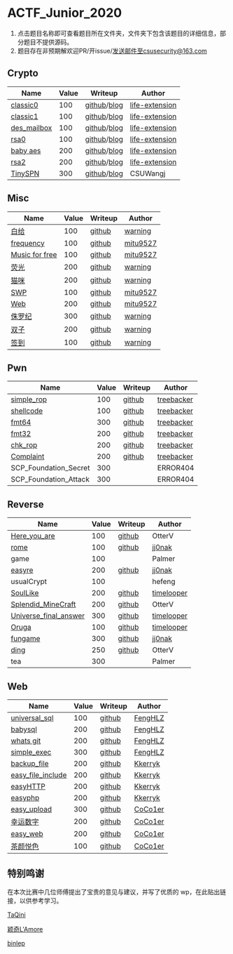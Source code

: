 # ACTF_Junior_2020

1. 点击题目名称即可查看题目所在文件夹，文件夹下包含该题目的详细信息，部分题目不提供源码。
2. 题目存在非预期解欢迎PR/开issue/发送邮件至csusecurity@163.com



## Crypto

| Name                                                         | Value | Writeup                                                      | Author                                              |
| ------------------------------------------------------------ | ----- | ------------------------------------------------------------ | --------------------------------------------------- |
| [classic0](https://github.com/CSUAuroraLab/ACTF_Junior_2020//tree/master/Crypto/简单题/crypto-classic0/) | 100   | [github](https://github.com/CSUAuroraLab/ACTF_Junior_2020//tree/master/Crypto/简单题/crypto-classic0/sol.md)/[blog]([https://life-extension.github.io/2020/02/16/ACTF%E6%96%B0%E4%BA%BA%E8%B5%9B%E5%AF%86%E7%A0%81%E5%AD%A6%E9%83%A8%E5%88%86wp/](https://life-extension.github.io/2020/02/16/ACTF新人赛密码学部分wp/)) | [life-extension](https://life-extension.github.io/) |
| [classic1](https://github.com/CSUAuroraLab/ACTF_Junior_2020//tree/master/Crypto/简单题/crypto-classic1/) | 100   | [github](https://github.com/CSUAuroraLab/ACTF_Junior_2020//tree/master/Crypto/简单题/crypto-classic0/sol.md)/[blog]([https://life-extension.github.io/2020/02/16/ACTF%E6%96%B0%E4%BA%BA%E8%B5%9B%E5%AF%86%E7%A0%81%E5%AD%A6%E9%83%A8%E5%88%86wp/](https://life-extension.github.io/2020/02/16/ACTF新人赛密码学部分wp/)) | [life-extension](https://life-extension.github.io/) |
| [des_mailbox](https://github.com/CSUAuroraLab/ACTF_Junior_2020//tree/master/Crypto/简单题/crypto-des/) | 100   | [github](https://github.com/CSUAuroraLab/ACTF_Junior_2020//tree/master/Crypto/简单题/crypto-des/sol.md)/[blog]([https://life-extension.github.io/2020/02/16/ACTF%E6%96%B0%E4%BA%BA%E8%B5%9B%E5%AF%86%E7%A0%81%E5%AD%A6%E9%83%A8%E5%88%86wp/](https://life-extension.github.io/2020/02/16/ACTF新人赛密码学部分wp/)) | [life-extension](https://life-extension.github.io/) |
| [rsa0](https://github.com/CSUAuroraLab/ACTF_Junior_2020//tree/master/Crypto/简单题/crypto-rsa0/) | 100   | [github](https://github.com/CSUAuroraLab/ACTF_Junior_2020//tree/master/Crypto/简单题/crypto-rsa0/sol.md)/[blog]([https://life-extension.github.io/2020/02/16/ACTF%E6%96%B0%E4%BA%BA%E8%B5%9B%E5%AF%86%E7%A0%81%E5%AD%A6%E9%83%A8%E5%88%86wp/](https://life-extension.github.io/2020/02/16/ACTF新人赛密码学部分wp/)) | [life-extension](https://life-extension.github.io/) |
| [baby aes](https://github.com/CSUAuroraLab/ACTF_Junior_2020//tree/master/Crypto/中等题/crypto-aes/) | 200   | [github](https://github.com/CSUAuroraLab/ACTF_Junior_2020//tree/master/Crypto/中等题/crypto-aes/sol.md)/[blog]([https://life-extension.github.io/2020/02/16/ACTF%E6%96%B0%E4%BA%BA%E8%B5%9B%E5%AF%86%E7%A0%81%E5%AD%A6%E9%83%A8%E5%88%86wp/](https://life-extension.github.io/2020/02/16/ACTF新人赛密码学部分wp/)) | [life-extension](https://life-extension.github.io/) |
| [rsa2](https://github.com/CSUAuroraLab/ACTF_Junior_2020//tree/master/Crypto/中等题/crypto-rsa3/) | 200   | [github](https://github.com/CSUAuroraLab/ACTF_Junior_2020//tree/master/Crypto/中等题/crypto-rsa3/sol.md)/[blog]([https://life-extension.github.io/2020/02/16/ACTF%E6%96%B0%E4%BA%BA%E8%B5%9B%E5%AF%86%E7%A0%81%E5%AD%A6%E9%83%A8%E5%88%86wp/](https://life-extension.github.io/2020/02/16/ACTF新人赛密码学部分wp/)) | [life-extension](https://life-extension.github.io/) |
| [TinySPN](https://github.com/CSUAuroraLab/ACTF_Junior_2020//tree/master/Crypto/难题/crypto-TinySPN/) | 300   | [github](https://github.com/CSUAuroraLab/ACTF_Junior_2020//tree/master/Crypto/难题/crypto-TinySPN/README.md)/[blog]([https://life-extension.github.io/2020/02/16/ACTF%E6%96%B0%E4%BA%BA%E8%B5%9B%E5%AF%86%E7%A0%81%E5%AD%A6%E9%83%A8%E5%88%86wp/](https://life-extension.github.io/2020/02/16/ACTF新人赛密码学部分wp/)) | CSUWangj                                            |



## Misc

| Name                                                         | Value | Writeup                                                      | Author                                       |
| ------------------------------------------------------------ | ----- | ------------------------------------------------------------ | -------------------------------------------- |
| [白给](https://github.com/CSUAuroraLab/ACTF_Junior_2020/tree/master/Misc/base64隐写) | 100   | [github](https://github.com/CSUAuroraLab/ACTF_Junior_2020/tree/master/Misc/base64隐写/solution/solution.docx) | [warning](https://blog.csdn.net/destiny1507) |
| [frequency](https://github.com/CSUAuroraLab/ACTF_Junior_2020/tree/master/Misc/frequency/) | 100   | [github](https://github.com/CSUAuroraLab/ACTF_Junior_2020/tree/master/Misc/frequency/solution/wp.md) | [mitu9527](https://github.com/mitu9527)      |
| [Music for free](https://github.com/CSUAuroraLab/ACTF_Junior_2020/tree/master/Misc/music) | 100   | [github](https://github.com/CSUAuroraLab/ACTF_Junior_2020/tree/master/Misc/music/solution/wp.md) | [mitu9527](https://github.com/mitu9527)      |
| [荧光](https://github.com/CSUAuroraLab/ACTF_Junior_2020/tree/master/Misc/NTFS数据流) | 200   | [github](https://github.com/CSUAuroraLab/ACTF_Junior_2020/tree/master/Misc/NTFS数据流/solution/solution.docx) | [warning](https://blog.csdn.net/destiny1507) |
| [猫咪](https://github.com/CSUAuroraLab/ACTF_Junior_2020/tree/master/Misc/outguess) | 200   | [github](https://github.com/CSUAuroraLab/ACTF_Junior_2020/tree/master/Misc/outguess/solution/solution.docx) | [warning](https://blog.csdn.net/destiny1507) |
| [SWP](https://github.com/CSUAuroraLab/ACTF_Junior_2020/tree/master/Misc/swp) | 100   | [github](https://github.com/CSUAuroraLab/ACTF_Junior_2020/tree/master/Misc/swp/solution/wp.md) | [mitu9527](https://github.com/mitu9527)      |
| [Web](https://github.com/CSUAuroraLab/ACTF_Junior_2020/tree/master/Misc/web) | 200   | [github](https://github.com/CSUAuroraLab/ACTF_Junior_2020/tree/master/Misc/web/solution/wp.md) | [mitu9527](https://github.com/mitu9527)      |
| [侏罗纪](https://github.com/CSUAuroraLab/ACTF_Junior_2020/tree/master/Misc/剑龙) | 300   | [github](https://github.com/CSUAuroraLab/ACTF_Junior_2020/tree/master/Misc/剑龙/solution/solution.docx) | [warning](https://blog.csdn.net/destiny1507) |
| [双子](https://github.com/CSUAuroraLab/ACTF_Junior_2020/tree/master/Misc/明文攻击) | 200   | [github](https://github.com/CSUAuroraLab/ACTF_Junior_2020/tree/master/Misc/明文攻击/solution/solution.docx) | [warning](https://blog.csdn.net/destiny1507) |
| [签到](https://github.com/CSUAuroraLab/ACTF_Junior_2020/tree/master/Misc/签到) | 100   | [github](https://github.com/CSUAuroraLab/ACTF_Junior_2020/tree/master/Misc/签到/solution/solution.md) | [warning](https://blog.csdn.net/destiny1507) |



## Pwn

| Name                                                         | Value | Writeup                                                      | Author                                      |
| ------------------------------------------------------------ | ----- | ------------------------------------------------------------ | ------------------------------------------- |
| [simple_rop](https://github.com/CSUAuroraLab/ACTF_Junior_2020/tree/master/Pwn/simple_rop) | 100   | [github](https://github.com/CSUAuroraLab/ACTF_Junior_2020/tree/master/Pwn/2020ACTF%20PWN-WP.md) | [treebacker](https://treebacker.github.io/) |
| [shellcode](https://github.com/CSUAuroraLab/ACTF_Junior_2020/tree/master/Pwn/shellcode) | 100   | [github](https://github.com/CSUAuroraLab/ACTF_Junior_2020/tree/master/Pwn/2020ACTF%20PWN-WP.md) | [treebacker](https://treebacker.github.io/) |
| [fmt64](https://github.com/CSUAuroraLab/ACTF_Junior_2020/tree/master/Pwn/fmt_hard) | 300   | [github](https://github.com/CSUAuroraLab/ACTF_Junior_2020/tree/master/Pwn/2020ACTF%20PWN-WP.md) | [treebacker](https://treebacker.github.io/) |
| [fmt32](https://github.com/CSUAuroraLab/ACTF_Junior_2020/tree/master/Pwn/fmt_easy) | 200   | [github](https://github.com/CSUAuroraLab/ACTF_Junior_2020/tree/master/Pwn/2020ACTF%20PWN-WP.md) | [treebacker](https://treebacker.github.io/) |
| [chk_rop](https://github.com/CSUAuroraLab/ACTF_Junior_2020/tree/master/Pwn/Check_rop) | 200   | [github](https://github.com/CSUAuroraLab/ACTF_Junior_2020/tree/master/Pwn/2020ACTF%20PWN-WP.md) | [treebacker](https://treebacker.github.io/) |
| [Complaint](https://github.com/CSUAuroraLab/ACTF_Junior_2020/tree/master/Pwn/Complaint) | 200   | [github](https://github.com/CSUAuroraLab/ACTF_Junior_2020/tree/master/Pwn/2020ACTF%20PWN-WP.md) | [treebacker](https://treebacker.github.io/) |
| SCP_Foundation_Secret                                        | 300   |                                                              | ERROR404                                    |
| SCP_Foundation_Attack                                        | 300   |                                                              | ERROR404                                    |



## Reverse

| Name                                                         | Value | Writeup                                                      | Author                              |
| ------------------------------------------------------------ | ----- | ------------------------------------------------------------ | ----------------------------------- |
| [Here_you_are](https://github.com/CSUAuroraLab/ACTF_Junior_2020/tree/master/Reverse/Here_you_are) | 100   | [github](https://github.com/CSUAuroraLab/ACTF_Junior_2020/tree/master/Reverse/Here_you_are/solution/SOLUTION.md) | OtterV                              |
| [rome](https://github.com/CSUAuroraLab/ACTF_Junior_2020/tree/master/Reverse/rome) | 100   | [github](https://github.com/CSUAuroraLab/ACTF_Junior_2020/tree/master/Reverse/rome/solution/solution.md) | [jj0nak](https://jj0nak.github.io/) |
| game                                                         | 100   |                                                              | Palmer                              |
| [easyre](https://github.com/CSUAuroraLab/ACTF_Junior_2020/tree/master/Reverse/easyre) | 200   | [github](https://github.com/CSUAuroraLab/ACTF_Junior_2020/tree/master/Reverse/easyre/solution/solution.md) | [jj0nak](https://jj0nak.github.io/) |
| usualCrypt                                                   | 100   |                                                              | hefeng                              |
| [SoulLike](https://github.com/CSUAuroraLab/ACTF_Junior_2020/tree/master/Reverse/SoulLike) | 200   | [github](https://github.com/CSUAuroraLab/ACTF_Junior_2020/tree/master/Reverse/SoulLike/solution/solve.md) | [timelooper](http://49.234.62.86)   |
| [Splendid_MineCraft](https://github.com/CSUAuroraLab/ACTF_Junior_2020/tree/master/Reverse/Splendid_MineCraft) | 200   | [github](https://github.com/CSUAuroraLab/ACTF_Junior_2020/tree/master/Reverse/Splendid_MineCraft/solution/SOLUTION.md) | OtterV                              |
| [Universe_final_answer](https://github.com/CSUAuroraLab/ACTF_Junior_2020/tree/master/Reverse/Universe_final_answer) | 300   | [github](https://github.com/CSUAuroraLab/ACTF_Junior_2020/tree/master/Reverse/Universe_final_answer/solution/solve.md) | [timelooper](http://49.234.62.86)   |
| [Oruga](https://github.com/CSUAuroraLab/ACTF_Junior_2020/tree/master/Reverse/Oruga) | 100   | [github](https://github.com/CSUAuroraLab/ACTF_Junior_2020/tree/master/Reverse/Oruga/solution/solve.md) | [timelooper](http://49.234.62.86)   |
| [fungame](https://github.com/CSUAuroraLab/ACTF_Junior_2020/tree/master/Reverse/fungame) | 300   | [github](https://github.com/CSUAuroraLab/ACTF_Junior_2020/tree/master/Reverse/fungame/solution/solution.md) | [jj0nak](https://jj0nak.github.io/) |
| [ding](https://github.com/CSUAuroraLab/ACTF_Junior_2020/tree/master/Reverse/Ding!) | 250   | [github](https://github.com/CSUAuroraLab/ACTF_Junior_2020/tree/master/Reverse/Ding!/solution/SOLUTION.md) | OtterV                              |
| tea                                                          | 300   |                                                              | Palmer                              |



## Web

| Name                                                         | Value | Writeup                                                      | Author                                 |
| ------------------------------------------------------------ | ----- | ------------------------------------------------------------ | -------------------------------------- |
| [universal_sql](https://github.com/CSUAuroraLab/ACTF_Junior_2020/tree/master/Web/万能密码) | 100   | [github](https://github.com/CSUAuroraLab/ACTF_Junior_2020/tree/master/Web/万能密码/solution/exp.txt) | [FengHLZ](https://www.fenghlz.xyz/)    |
| [babysql](https://github.com/CSUAuroraLab/ACTF_Junior_2020/tree/master/Web/babysql) | 200   | [github](https://github.com/CSUAuroraLab/ACTF_Junior_2020/tree/master/Web/babysql/solution/exp.txt) | [FengHLZ](https://www.fenghlz.xyz/)    |
| [whats git](https://github.com/CSUAuroraLab/ACTF_Junior_2020/tree/master/Web/git泄露) | 200   | [github](https://github.com/CSUAuroraLab/ACTF_Junior_2020/tree/master/Web/git泄露/solution/exp.txt) | [FengHLZ](https://www.fenghlz.xyz/)    |
| [simple_exec](https://github.com/CSUAuroraLab/ACTF_Junior_2020/tree/master/Web/命令执行) | 300   | [github](https://github.com/CSUAuroraLab/ACTF_Junior_2020/tree/master/Web/命令执行/solution/exp.txt) | [FengHLZ](https://www.fenghlz.xyz/)    |
| [backup_file](https://github.com/CSUAuroraLab/ACTF_Junior_2020/tree/master/Web/backup_file) | 200   | [github](https://github.com/CSUAuroraLab/ACTF_Junior_2020/tree/master/Web/backup_file/solution/wp.md) | [Kkerryk](https://kerryhhh.github.io/) |
| [easy_file_include](https://github.com/CSUAuroraLab/ACTF_Junior_2020/tree/master/Web/easy_file_include) | 200   | [github](https://github.com/CSUAuroraLab/ACTF_Junior_2020/tree/master/Web//easy_file_include/solution/wp.md) | [Kkerryk](https://kerryhhh.github.io/) |
| [easyHTTP](https://github.com/CSUAuroraLab/ACTF_Junior_2020/tree/master/Web/) | 200   | [github](https://github.com/CSUAuroraLab/ACTF_Junior_2020/tree/master/Web/easyHTTP/solution/wp.md) | [Kkerryk](https://kerryhhh.github.io/) |
| [easyphp](https://github.com/CSUAuroraLab/ACTF_Junior_2020/tree/master/Web/easyphp) | 200   | [github](https://github.com/CSUAuroraLab/ACTF_Junior_2020/tree/master/Web/easyphp/solution/wp.md) | [Kkerryk](https://kerryhhh.github.io/) |
| [easy_upload](https://github.com/CSUAuroraLab/ACTF_Junior_2020/tree/master/Web/easy_upload) | 300   | [github](https://github.com/CSUAuroraLab/ACTF_Junior_2020/tree/master/Web/easy_upload/solution/wp.md) | [CoCo1er](https://coco1er.github.io/)  |
| [幸运数字](https://github.com/CSUAuroraLab/ACTF_Junior_2020/tree/master/Web/幸运数字) | 200   | [github](https://github.com/CSUAuroraLab/ACTF_Junior_2020/tree/master/Web/幸运数字/solution/wp.md) | [CoCo1er](https://coco1er.github.io/)  |
| [easy_web](https://github.com/CSUAuroraLab/ACTF_Junior_2020/tree/master/Web/easy_web) | 200   | [github](https://github.com/CSUAuroraLab/ACTF_Junior_2020/tree/master/Web/easy_web/solution/wp.md) | [CoCo1er](https://coco1er.github.io/)  |
| [茶颜悦色](https://github.com/CSUAuroraLab/ACTF_Junior_2020/tree/master/Web/茶颜悦色) | 100   | [github](https://github.com/CSUAuroraLab/ACTF_Junior_2020/tree/master/Web/茶颜悦色/solution/wp.md) | [CoCo1er](https://coco1er.github.io/)  |



## 特别鸣谢

在本次比赛中几位师傅提出了宝贵的意见与建议，并写了优质的 wp，在此贴出链接，以供参考学习。

[TaQini](http://47.100.63.152/2020/02/13/ACTF2020-writeup/)

[颖奇L'Amore](https://www.gem-love.com/websecurity/1052.html)

[binlep](https://binlep.github.io/2020/02/15/%E3%80%90WriteUp%E3%80%91ACTF%202020%20%E9%A2%98%E8%A7%A3/)

